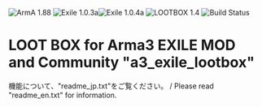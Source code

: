 ![ArmA 1.88](https://img.shields.io/badge/Arma-1.88-blue.svg) ![Exile 1.0.3a](https://img.shields.io/badge/Exile-1.0.3a-C72651.svg)![Exile 1.0.4a](https://img.shields.io/badge/Exile-1.0.4a-C72651.svg) ![LOOTBOX 1.4](https://img.shields.io/badge/LOOTBOX-v1.4-orange.svg) ![Build Status](https://img.shields.io/badge/build-passing-brightgreen.svg)

# LOOT BOX for Arma3 EXILE MOD and Community "a3_exile_lootbox"

機能について、"readme_jp.txt"をご覧ください。 / Please read "readme_en.txt" for information.
